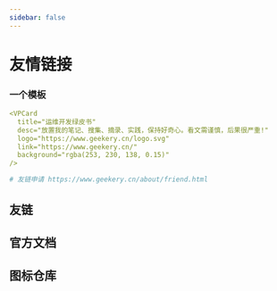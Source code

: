 ```yaml
---
sidebar: false
---
```


# 友情链接

### 一个模板

```yaml
<VPCard
  title="运维开发绿皮书"
  desc="放置我的笔记、搜集、摘录、实践，保持好奇心。看文需谨慎，后果很严重!"
  logo="https://www.geekery.cn/logo.svg"
  link="https://www.geekery.cn/"
  background="rgba(253, 230, 138, 0.15)"
/>

# 友链申请 https://www.geekery.cn/about/friend.html
```

## 友链

<VPCard
  title="〇°"
  desc="〇°的博客"
  logo="https://lingdu.love/vuepress-lingdu-v2/img/logo.png"
  link="https://lingdu.love"
  background="rgba(253, 230, 138, 0.15)"
/>


<VPCard
  title="Bing🐣"
  desc="记录日常开发问题"
  logo="https://liubing.me/logo.png"
  link="https://liubing.me/"
  background="rgba(253, 230, 138, 0.15)"
/>

<VPCard
  title="朱双印个人日志"
  desc="通俗易懂的教程，实战实用的笔记，Linux运维从业者的宝藏。"
  logo="https://www.zsythink.net/wp-content/uploads/2016/12/logotouming.png"
  link="https://www.zsythink.net/"
  background="rgba(253, 230, 138, 0.15)"
/>

<VPCard
  title="浪海导航"
  desc="浪海导航 ~ 收录各种类型的博客"
  logo="https://www.langhai.net/assets/images/favicon.ico"
  link="https://www.langhai.net/"
  background="rgba(253, 230, 138, 0.15)"
/>

<VPCard
  title="云梦博客"
  desc="云梦博客为云梦个人博客，始创于2022年6月，致力于分享科技资源."
  logo="https://www.fnmqs.work/usr/themes/Akina/images/favicon.ico"
  link="https://www.fnmqs.work/"
  background="rgba(253, 230, 138, 0.15)"
/>





## 官方文档

<VPCard
    title="VuePress"
    desc="Vue 驱动的静态网站生成器"
    logo="https://theme-hope-assets.vuejs.press/logo.svg"
    link="https://v2.vuepress.vuejs.org/zh/"
    background="rgb(0, 197, 210, 0.15)"
/>



<VPCard
    title="vuepress-theme-hope"
    desc="一个具有强大功能的 vuepress 主题✨"
    logo="https://theme-hope-assets.vuejs.press/logo.svg"
    link="https://theme-hope.vuejs.press/zh/"
    background="rgb(0, 197, 210, 0.15)"
/>

<VPCard
    title="Markdown 增强"
    desc="为 VuePress2 提供更多 Markdown 增强功能"
    logo="https://theme-hope-assets.vuejs.press/logo.svg"
    link="https://plugin-md-enhance.vuejs.press/zh/"
    background="rgb(0, 197, 210, 0.15)"
/>

<VPCard
    title="vuepress-plugin-comment2"
    desc="评论与阅读量插件"
    logo="https://theme-hope-assets.vuejs.press/logo.svg"
    link="https://plugin-comment2.vuejs.press/zh/"
    background="rgb(0, 197, 210, 0.15)"
/>

<VPCard
    title="vuepress-plugin-components"
    desc="面向 VuePress2 的常用组件"
    logo="https://theme-hope-assets.vuejs.press/logo.svg"
    link="https://plugin-components.vuejs.press/zh/"
    background="rgb(0, 197, 210, 0.15)"
/>


<VPCard
    title="vuepress-theme-hope Font Matter"
    desc=" Font Matter 配置直达"
    logo="https://theme-hope-assets.vuejs.press/logo.svg"
    link="https://theme-hope.vuejs.press/zh/"
    background="rgb(0, 197, 210, 0.15)"
/>


## 图标仓库

<VPCard
    title="fontawesome"
    desc="开源图标库"
    logo="https://fontawesome.com/images/favicon/icon.svg"
    link="https://fontawesome.com/"
    background="rgb(0, 197, 210, 0.15)"
/>


<VPCard
    title="Iconfont"
    desc="开源图标库"
    logo="https://img.alicdn.com/imgextra/i4/O1CN01Z5paLz1O0zuCC7osS_!!6000000001644-55-tps-83-82.svg"
    link="https://www.iconfont.cn/"
    background="rgb(0, 197, 210, 0.15)"
/>


<VPCard
    title="Iconify"
    desc="开源图标库"
    logo="https://icon-sets.iconify.design/assets/logo-basic-light.svg"
    link="https://icon-sets.iconify.design/"
    background="rgb(0, 197, 210, 0.15)"
/>
